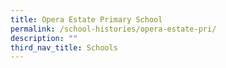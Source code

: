 ```yaml
---
title: Opera Estate Primary School
permalink: /school-histories/opera-estate-pri/
description: ""
third_nav_title: Schools
---
```


